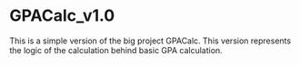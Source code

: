 # GPACalc_v1.0
This is a simple version of the big project GPACalc. This version represents the logic of the calculation behind basic GPA calculation.

